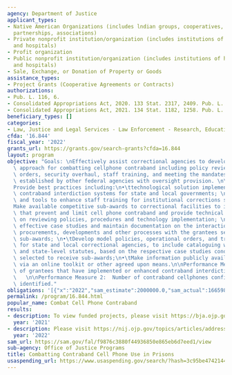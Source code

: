 ```yaml
---
agency: Department of Justice
applicant_types:
- Native American Organizations (includes lndian groups, cooperatives, corporations,
  partnerships, associations)
- Private nonprofit institution/organization (includes institutions of higher education
  and hospitals)
- Profit organization
- Public nonprofit institution/organization (includes institutions of higher education
  and hospitals)
- Sale, Exchange, or Donation of Property or Goods
assistance_types:
- Project Grants (Cooperative Agreements or Contracts)
authorizations:
- Pub. L. 116, 6.
- Consolidated Appropriations Act, 2020. 133 Stat. 2317, 2409. Pub. L. 116, 93.
- Consolidated Appropriations Act, 2021. 134 Stat. 1182, 1258. Pub. L. 116, 260.
beneficiary_types: []
categories:
- Law, Justice and Legal Services - Law Enforcement - Research, Education, Training
cfda: '16.844'
fiscal_year: '2022'
grants_url: https://grants.gov/search-grants?cfda=16.844
layout: program
objective: "Goals: \nEffectively assist correctional agencies to develop a tactical\
  \ approach for combatting cellphone contraband including policy reviews, operational\
  \ orders, security overhaul, staff training, and meeting the mandates of authority\
  \ established by other federal agencies with oversight provision. \n\nObjectives:\n\
  Provide best practices including:\n•\ttechnological solution implementation on comprehensive\
  \ contraband interdiction systems for state and local governments; \n•\tResources\
  \ and tools to enhance staff training for institutional corrections staff; \n•\t\
  Make available competitive sub-awards to correctional facilities to implement technologies\
  \ that prevent and limit cell phone contraband and provide technical assistance\
  \ on reviewing policies, procedures and technology implementation; \n•\tConduct\
  \ effective case studies and maintain documentation on the interactions, training,\
  \ procurements, developments and other processes with the grantees selected to receive\
  \ sub-awards; \n•\tDevelop model policies, operational orders, and training curricula\
  \ for state and local correctional agencies, to include cataloguing warrant language\
  \ and state-level statutes, based on the respective case studies conducted for grantees\
  \ selected to receive sub-awards;\n•\tMake information publicly available including\
  \ via an online toolkit or other agreed upon means.\n\nPerformance Measure 1: Number\
  \ of grantees that have implemented or enhanced contraband interdiction systems;\
  \   \n\nPerformance Measure 2:  Number of contraband cellphones confiscated or drones\
  \ identified."
obligations: '[{"x":"2022","sam_estimate":2000000.0,"sam_actual":1665980.0,"usa_spending_actual":397970.0},{"x":"2023","sam_estimate":0.0,"sam_actual":0.0,"usa_spending_actual":-41759.62},{"x":"2024","sam_estimate":2000000.0,"sam_actual":0.0,"usa_spending_actual":-1427.86}]'
permalink: /program/16.844.html
popular_name: Combat Cell Phone Contraband
results:
- description: To view funded projects, please visit https://bja.ojp.gov/funding/opportunities/o-bja-2021-94002
  year: '2021'
- description: Please visit https://nij.ojp.gov/topics/articles/addressing-contraband-prisons-and-jails-threat-drone-deliveries-grows
  year: '2022'
sam_url: https://sam.gov/fal/f9876c3880f44936850e865eb6d7eed1/view
sub-agency: Office of Justice Programs
title: Combatting Contraband Cell Phone Use in Prisons
usaspending_url: https://www.usaspending.gov/search/?hash=3c95be47421443dbcf4f9544b73491b7
---
```

